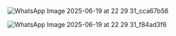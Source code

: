 ![WhatsApp Image 2025-06-19 at 22 29 31_cca67b56](https://github.com/user-attachments/assets/2e15ad48-a08c-41b2-bf0d-a86902006c60)

![WhatsApp Image 2025-06-19 at 22 29 31_f84ad3f6](https://github.com/user-attachments/assets/57546acc-65a4-4552-836c-e8e1686c8a60)

